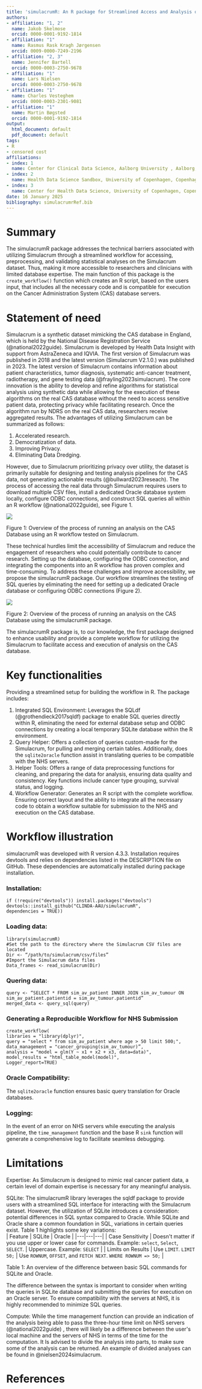 ```yaml
---
title: 'simulacrumR: An R package for Streamlined Access and Analysis of the Simulacrum Cancer Dataset'
authors:
- affiliation: "1, 2"
  name: Jakob Skelmose 
  orcid: 0000-0001-9192-1814
- affiliation: "1"
  name: Rasmus Rask Kragh Jørgensen
  orcid: 0009-0000-7249-2196
- affiliation: "2, 3"
  name: Jennifer Bartell 
  orcid: 0000-0003-2750-9678
- affiliation: "1"
  name: Lars Nielsen  
  orcid: 0000-0003-2750-9678
- affiliation: "1"
  name: Charles Vesteghem  
  orcid: 0000-0003-2301-9081
- affiliation: "1"
  name: Martin Bøgsted
  orcid: 0000-0001-9192-1814
output:
  html_document: default
  pdf_document: default
tags:
- R
- censored cost
affiliations:
- index: 1
  name: Center for Clinical Data Science, Aalborg University , Aalborg, Denmark
- index: 2
  name: Health Data Science Sandbox, University of Copenhagen, Copenhagen, Denmark
- index: 3
  name: Center for Health Data Science, University of Copenhagen, Copenhagen, Denmark
date: 16 January 2025
bibliography: simulacrumrRef.bib
---
```



# Summary
The simulacrumR package addresses the technical barriers associated with utilizing Simulacrum through a streamlined workflow for accessing, preprocessing, and validating statistical analyses on the Simulacrum dataset. Thus, making it more accessible to researchers and clinicians with limited database expertise. The main function of this package is the `create_workflow()` function which creates an R script, based on the users input, that includes all the necessary code and is compatible for execution on the Cancer Administration System (CAS) database servers.

# Statement of need 
Simulacrum is a synthetic dataset mimicking the CAS database in England, which is held by the National Disease Registration Service (@national2022guide). Simulacrum is developed by Health Data Insight with support from AstraZeneca and IQVIA. The first version of Simulacrum was published in 2018 and the latest version (Simulacrum V2.1.0.) was published in 2023. The latest version of Simulacrum contains information about patient characteristics, tumor diagnosis, systematic anti-cancer treatment, radiotherapy, and gene testing data (@frayling2023simulacrum). The core innovation is the ability to develop and refine algorithms for statistical analysis using synthetic data while allowing for the execution of these algorithms on the real CAS database without the need to access sensitive patient data, protecting privacy while facilitating research. Once the algorithm run by NDRS on the real CAS data, researchers receive aggregated results. 
The advantages of utilizing Simulacrum can be summarized as follows: 
1.	Accelerated research.
2.	Democratization of data.
3.	Improving Privacy. 
4.	Eliminating Data Dredging.

However, due to Simulacrum prioritizing privacy over utility, the dataset is primarily suitable for designing and testing analysis pipelines for the CAS data, not generating actionable results (@bullward2023reseach). 
The process of accessing the real data through Simulacrum requires users to download multiple CSV files, install a dedicated Oracle database system locally, configure ODBC connections, and construct SQL queries all within an R workflow (@national2022guide), see Figure 1. 
 
![](fig/figure1_the_process.drawio.png)

Figure 1: Overview of the process of running an analysis on the CAS Database using an R workflow tested on Simulacrum. 

These technical hurdles limit the accessibility of Simulacrum and reduce the engagement of researchers who could potentially contribute to cancer research. Setting up the database, configuring the ODBC connection, and integrating the components into an R workflow has proven complex and time-consuming. To address these challenges and improve accessibility, we propose the simulacrumR package. Our workflow streamlines the testing of SQL queries by eliminating the need for setting up a dedicated Oracle database or configuring ODBC connections (Figure 2). 

![](fig/figure2_the_suggested_process.drawio.png)
 
Figure 2: Overview of the process of running an analysis on the CAS Database using the simulacrumR package.

The simulacrumR package is, to our knowledge, the first package designed to enhance usability and provide a complete workflow for utilizing the Simulacrum to facilitate access and execution of analysis on the CAS database.

# Key functionalities 
Providing a streamlined setup for building the workflow in R. The package includes:
1.	Integrated SQL Environment: Leverages the SQLdf (@grothendieck2017sqldf) package to enable SQL queries directly within R, eliminating the need for external database setup and ODBC connections by creating a local temporary SQLite database within the R environment. 
2.	Query Helper: Offers a collection of queries custom-made for the Simulacrum, for pulling and merging certain tables. Additionally, does the `sqlite2oracle` function assist in translating queries to be compatible with the NHS servers.
3.	Helper Tools: Offers a range of data preprocessing functions for cleaning, and preparing the data for analysis, ensuring data quality and consistency. Key functions include cancer type grouping, survival status, and logging. 
4.	Workflow Generator: Generates an R script with the complete workflow. Ensuring correct layout and the ability to integrate all the necessary code to obtain a workflow suitable for submission to the NHS and execution on the CAS database. 

# Workflow illustration
simulacrumR was developed with R version 4.3.3. Installation requires devtools and relies on dependencies listed in the DESCRIPTION file on GitHub. These dependencies are automatically installed during package installation.

### Installation:
```{R]
if (!require("devtools")) install.packages("devtools")
devtools::install_github("CLINDA-AAU/simulacrumR",
dependencies = TRUE)) 
```

### Loading data:
```{R}
library(simulacrumR)
#Set the path to the directory where the Simulacrum CSV files are located 
Dir <- “/path/to/simulacrum/csv/files”
#Import the Simulacrum data files 
Data_frames <- read_simulacrum(Dir)
```

### Quering data:
```{R}
query <- “SELECT * FROM sim_av_patient INNER JOIN sim_av_tumour ON sim_av_patient.patientid = sim_av_tumour.patientid”
merged_data <- query_sql(query)
```
### Generating a Reproducible Workflow for NHS Submission 
```
create_workflow( 
libraries = "library(dplyr)", 
query = "select * from sim_av_patient where age > 50 limit 500;", 
data_management = "cancer_grouping(sim_av_tumour)”,
analysis = "model = glm(Y ~ x1 + x2 + x3, data=data)",
model_results = "html_table_model(model)", 
Logger_report=TRUE)
```
### Oracle Compatibility: 
The `sqlite2oracle` function ensures basic query translation for Oracle databases.

### Logging: 
In the event of an error on NHS servers while executing the analysis pipeline, the `time_management` function and the base R `sink` function will generate a comprehensive log to facilitate seamless debugging.

# Limitations 
Expertise: As Simulacrum is designed to mimic real cancer patient data, a certain level of domain expertise is necessary for any meaningful analysis.

SQLite: The simulacrumR library leverages the sqldf package to provide users with a streamlined SQL interface for interacting with the Simulacrum dataset. However, the utilization of SQLite introduces a consideration: potential differences in SQL syntax compared to Oracle. While SQLite and Oracle share a common foundation in SQL, variations in certain queries exist. Table 1 highlights some key variations:  
| Feature | SQLite | Oracle |
|---|---|---|
| Case Sensitivity | Doesn't matter if you use upper or lower case for commands. Example: `select`, `Select`, `SELECT`. | Uppercase. Example: `SELECT` |
| Limits on Results | Use `LIMIT`. `LIMIT 50;` | Use `ROWNUM`, `OFFSET`, and `FETCH NEXT`. `WHERE ROWNUM => 50;` |

Table 1: An overview of the difference between basic SQL commands for SQLite and Oracle.  

The difference between the syntax is important to consider when writing the queries in SQLite database and submitting the queries for execution on an Oracle server. To ensure compatibility with the servers at NHS, it is highly recommended to minimize SQL queries. 

Compute: While the time management function can provide an indication of the analysis being able to pass the three-hour time limit on NHS servers (@national2022guide) , there will likely be a difference between the user's local machine and the servers of NHS in terms of the time for the computation. It Is advised to divide the analysis into parts, to make sure some of the analysis can be returned. An example of divided analyses can be found in @nielsen2024simulacrum.

# References 
